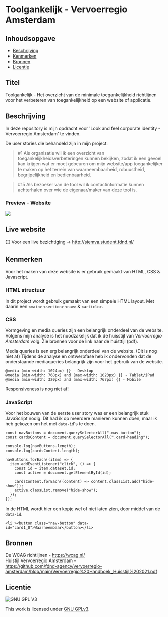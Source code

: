 # Toolgankelijk - Vervoerregio Amsterdam

## Inhoudsopgave

  * [Beschrijving](#beschrijving)
  * [Kenmerken](#kenmerken)
  * [Bronnen](#bronnen)
  * [Licentie](#licentie)

## Titel 
Toolgankelijk - Het overzicht van de minimale toegankelijkheid richtlijnen voor het verbeteren van toegankelijkheid op een website of applicatie.

## Beschrijving
<!-- In de Beschrijving staat hoe je project er uit ziet, hoe het werkt en wat je er mee kan. -->
In deze repository is mijn opdracht voor 'Look and feel corporate identity - Vervoerregio Amsterdam' te vinden. 


De user stories die behandeld zijn in mijn project:
> #1 Als organisatie wil ik een overzicht van toegankelijkheidsverbeteringen kunnen bekijken, zodat ik een gevoel kan krijgen wat er moet gebeuren om mijn website/app toegankelijker te maken op het terrein van waarneembaarheid, robuustheid, begrijpelijkheid en bedienbaarheid.

> #15 Als bezoeker van de tool wil ik contactinformatie kunnen achterhalen over wie de eigenaar/maker van deze tool is.

<!-- Voeg een mooie poster visual toe 📸 -->
### Preview - Website
<img src="https://user-images.githubusercontent.com/64197688/195725764-c18e2949-f526-4fac-8aac-25086785145f.png">
<!-- Voeg een link toe naar Github Pages 🌐-->

## Live website 
:o: Voor een live bezichtiging ->
http://siemva.student.fdnd.nl/

## Kenmerken
<!-- Bij Kenmerken staat welke technieken zijn gebruikt en hoe. Wat is de HTML structuur? Wat zijn de belangrijkste dingen in CSS? Wat is er met Javascript gedaan en hoe? Misschien heb je een framwork of library gebruikt? -->
Voor het maken van deze website is er gebruik gemaakt van HTML, CSS & Javascript. 


### HTML structuur
In dit project wordt gebruik gemaakt van een simpele HTML layout. 
Met daarin een `<main>` `<section>` `<nav>` & `<article>`.

### CSS
Vormgeving en media queries zijn een belangrijk onderdeel van de website. Volgens mijn analyse is het noodzakelijk dat ik de huisstijl van *Vervoerregio Amsterdam* volg. Zie bronnen voor de link naar de huisttijl (pdf).

Media queries is een erg belangrijk onderdeel van de website. (Dit is nog niet af)
Tijdens de analyse en ontwerpfase heb ik ondervonden dat de onderstaande mediaqueries belangrijk zijn voor het gebruik van de website.
```
@media (min-width: 1024px) {} - Desktop
@media (min-width: 768px) and (max-width: 1023px) {} - Tablet/iPad
@media (min-width: 320px) and (max-width: 767px) {} - Mobile
```
Responsiveness is nog niet af!

### JavaScript
Voor het bouwen van de eerste user story was er een belangrijk stuk JavaScript nodig. 
Dit had ik op meerdere manieren kunnen doen, maar ik heb gekozen om het met `data-id`'s te doen.

```
const navButtons = document.querySelectorAll(".nav-button");
const cardsContent = document.querySelectorAll(".card-heading");

console.log(navButtons.length);
console.log(cardsContent.length);

navButtons.forEach((item) => {
  item.addEventListener("click", () => {
    const id = item.dataset.id;
    const active = document.getElementById(id);

    cardsContent.forEach((content) => content.classList.add("hide-show"));
    active.classList.remove("hide-show");
  });
});
```

In de HTML wordt hier een kopje wel of niet laten zien, door middel van de `data-id`.
```
<li ><button class="nav-button" data-id="card1_0">Waarneembaar</button></li>
```

## Bronnen
De WCAG richtlijnen - 
https://wcag.nl/ <br>
Huistijl Vervoerregio Amsterdam - <br>
https://github.com/fdnd-agency/vervoerregio-amsterdam/blob/main/Vervoerregio%20Handboek_Huisstijl%202021.pdf

## Licentie

![GNU GPL V3](https://www.gnu.org/graphics/gplv3-127x51.png)

This work is licensed under [GNU GPLv3](./LICENSE).
